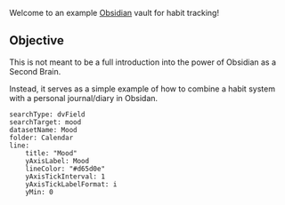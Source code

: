 Welcome to an example [Obsidian](https://obsidian.md/) vault for habit tracking!

## Objective

This is not meant to be a full introduction into the power of Obsidian as a Second Brain. 

Instead, it serves as a simple example of how to combine a habit system with a personal journal/diary in Obsidan.

```tracker
searchType: dvField
searchTarget: mood
datasetName: Mood
folder: Calendar
line:
    title: "Mood"
    yAxisLabel: Mood
    lineColor: "#d65d0e"
    yAxisTickInterval: 1
    yAxisTickLabelFormat: i
    yMin: 0
```
